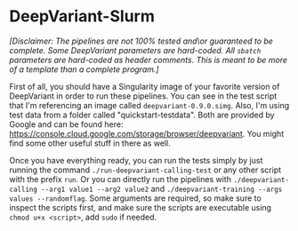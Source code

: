 # DeepVariant-Slurm

*\[Disclaimer: The pipelines are not 100% tested and\or guaranteed to be complete. Some DeepVariant parameters are hard-coded. All `sbatch` parameters are hard-coded as header comments. This is meant to be more of a template than a complete program.\]*

First of all, you should have a Singularity image of your favorite version of DeepVariant in order to run these pipelines.
You can see in the test script that I'm referencing an image called `deepvariant-0.9.0.simg`. Also, I'm using test data from a folder called "quickstart-testdata". Both are provided by Google and can be found here: https://console.cloud.google.com/storage/browser/deepvariant. You might find some other useful stuff in there as well.

Once you have everything ready, you can run the tests simply by just running the command `./run-deepvariant-calling-test` or any other script with the prefix `run`. Or you can directly run the pipelines with `./deepvariant-calling --arg1 value1 --arg2 value2` and `./deepvariant-training --args values --randomflag`. Some arguments are required, so make sure to inspect the scripts first, and make sure the scripts are executable using `chmod u+x <script>`, add `sudo` if needed.
